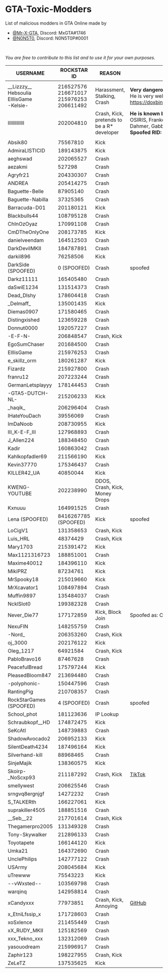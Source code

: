 # GTA-Toxic-Modders
List of malicious modders in GTA Online made by 
* [@Mr-X-GTA](https://github.com/Mr-X-GTA), Discord: MxGTA#1746
* [@N0N5T0](https://github.com/N0N5T0), Discord: N0N5T0P#0001

<br>

*You are free to contribute to this list and to use it for your own purposes.*

USERNAME | ROCKSTAR ID | REASON | NOTES
------------ | ------------- | ------------- | -------------
  |   |   |
\_\_Lizzzy__<br>Hebsoulia<br>ElllisGame<br>-Kelsie- | 216527576<br>216671017<br>215976253<br>206611492 | Harassment, Stalking, Crash | **Very dangerous**<br>He is very well known, more info here: https://doxbin.com/upload/EXPOSEDKELSIEAKADANIEL
IIllllllIIllI | 202004810 | Crash, Kick, pretends to be a R* developer | **He is known by these spoofed names:**<br> OSIRIS, Frankenstein, HenkerMajini, PUMPKINS, Jeffrey Dahmer, GabberHead<br> **Spoofed RID:** 6969696969
  |   |   |
Absik80 | 75567810 | Kick |
AdmiraLISTICID | 189143875 | Kick |
aeghswad | 202065527 | Crash |
aezakmi | 527298 | Crash |
Agryfr21 | 204330307 | Crash |
ANDREA | 205414275 | Crash |
Baguette-Belle | 87905140 | Crash |
Baguette-Nabilla | 37325365 | Crash |
Barracuda-D01 | 201180121 | Kick |
Blackbulls44 | 108795128 | Crash |
ChInOzOyaz | 170991108 | Crash |
CmDTheOnlyOne | 208173785 | Kick |
danielveendam | 164512503 | Crash |
DarkDevilMKII | 184787891 | Crash |
darkil896 | 76258506 | Kick |
DarkSide (SPOOFED) | 0 (SPOOFED) | Crash | spoofed
Darkz11111 | 165405480 | Crash |
daSwiE1234 | 131514373 | Crash |
Dead_Dlshy | 178604418 | Crash |
\_Delmaff_ | 135001435 | Kick |
Diemas0907 | 171580465 | Crash |
Distingxished | 123659228 | Crash |
Donnut0000 | 192057227 | Crash |
-E-F-N- | 206848547 | Crash, Kick | 
EgoSumChaser | 201684500 | Crash |
ElllisGame | 215976253 | Crash |
e_skillz_orm | 180261287 | Kick |
Fizardz | 215927800 | Crash |
franru12 | 207223244 | Crash |
GermanLetsplayyy | 178144453 | Crash |
-GTA5-DUTCH-NL- | 215206233 | Kick |
\_haqik_ | 206296404 | Crash |
IHateYouDach | 39556069 | Crash |
ImDaNoob | 208730955 | Kick |
III_K-E-F_III | 127968893 | Crash |
J_Allen224 | 188348450 | Crash |
Kadir | 160863042 | Crash |
Kahlkopfadler69 | 211566190 | Kick |
Kevin37770 | 175346437 | Crash |
KILLER42_UA | 40850044 | Kick |
KWENG-YOUTUBE | 202238990 | DDOS, Crash, Kick, Money Drops | 
Kxnuuu | 164991525 | Crash |
Lena (SPOOFED) | 8416267785 (SPOOFED) | Kick | spoofed
LoCigV1 | 131358653 | Crash, Kick
Luis_HRL | 48374429 | Crash, Kick
Mary1703 | 215391472 | Kick |
Max1121316723 | 188851001 | Crash |
Maxime40012 | 184396110 | Kick |
MikiPRZ | 87234761 | Kick |
MrSpooky18 | 215019660 | Kick |
MrXcavator1 | 108497894 | Crash |
Muffin9897 | 135484037 | Crash |
NcklSlot0 | 199382328 | Crash |
Never_Die77 | 177172859 | Kick, Block Join | Spoofed as: C-R-A-C-K-E-D
NexuFIN | 148255759 | Crash |
-Nord_ | 206353260 | Crash, Kick | 
oj_3000 | 202176122 | Kick |
Oleg_1217 | 64921584 | Crash, Kick
PabloBravo16 | 87467628 | Crash |
PeacefulBread | 175797244 | Kick |
PleasedBloom847 | 213694480 | Crash |
-polyphonic- | 150447596 | Crash |
RantingPig | 210708357 | Crash |
RockStarGames (SPOOFED) | 4 (SPOOFED) | Crash | spoofed
School_phot | 181123636 | IP Lookup
Schraubkopf__HD | 174872475 | Kick
SeKcAtl | 148739883 | Crash |
ShadowAvocado2 | 206952133 | Kick |
SilentDeath4234 | 187496164 | Kick |
Silverhand-kill | 88968465 | Crash |
SinjeMajik | 138360575 | Kick |
Skoirp-\_NoScxp93 | 211187292 | Crash, Kick | [TikTok](https://www.tiktok.com/@snoopyenktm)
smellywest | 206625546 | Crash |
srngvq8ergnjgf | 14272232 | Crash
S_TALKERth | 166227061 | Kick |
suprakiller4505 | 188851516 | Crash |
__Seb__22 | 217701614 | Crash, Kick |
Thegamerpro2005 | 131349328 | Crash |
Tony-Skywalker | 212896133 | Crash |
Toyotapete | 166144120 | Kick |
Umka21 | 164372690 | Crash |
UnclePhilips | 142777122 | Crash |
USArmy | 208045684 | Kick |
uTrewww | 75543223 | Kick |
--vWxsted-- | 103569798 | Crash |
warqinq | 142958814 | Crash |
xCandyxxx | 77973851 | Crash, Kick, Annoying | [GitHub](https://github.com/Millerrrrrrrrrr)
x_EtniLfssip_x | 171728603 | Crash |
xoSxlence | 211455449 | Crash |
xX_RUDY_MKII | 125182569 | Crash |
xxx_Tekno_xxx | 132312069 | Crash |
yasouodream | 215996917 | Crash |
Zaphir123 | 198227955 | Crash, Kick
ZeLeTZ | 137535625 | Kick |



